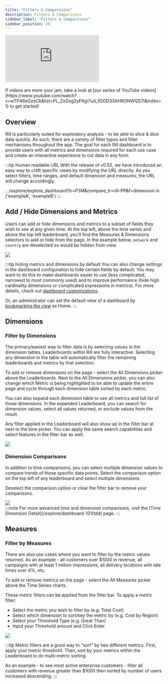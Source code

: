 ```yaml
---
title: "Filters & Comparisons"
description: Filters & Comparisons
sidebar_label: "Filters & Comparisons"
sidebar_position: 20
---
```


<div style={{ 
  position: "relative", 
  width: "100%", 
  paddingTop: "56.25%", 
  borderRadius: "15px",  /* Softer corners */
  boxShadow: "0px 4px 15px rgba(0, 0, 0, 0.2)"  /* Shadow effect */
}}>
  <iframe credentialless="true"
    src="https://www.youtube.com/embed/LNyvn8lRFUw?si=FyEViEreF4cIrE09"
    frameBorder="0"
    allow="accelerometer; autoplay; clipboard-write; encrypted-media; gyroscope; picture-in-picture; web-share"
    allowFullScreen
    style={{
      position: "absolute",
      top: 0,
      left: 0,
      width: "100%",
      height: "100%",
      borderRadius: "10px", 
    }}
  ></iframe>
</div>
<br/>
If videos are more your jam, take a look at [our series of YouTube videos](https://www.youtube.com/watch?v=wTP46eOzoCk&list=PL_ZoDsg2yFKgi7ud_fOOD33AH8ONWQS7I&index=1) to get started!

## Overview

Rill is particularly suited for exploratory analysis - to be able to slice & dice data quickly. As such, there are a variety of filter types and filter mechanisms throughout the app. The goal for each Rill dashboard is to provide users with all metrics and dimensions required for each use case and create an interactive experience to cut data in any form.

:::tip Human readable URL
With the release of v0.52, we have introduced an easy way to craft specific views by modifying the URL directly. As you select filters, time ranges, and default dimension and measures, the URL will change accordingly. 

.../explore/explore_dashboard?tr=P3M&compare_tr=rill-PP&f=dimension in ('exampleA', 'exampleB')
:::

## Add / Hide Dimensions and Metrics

Users can add or hide dimensions and metrics to a subset of fields they wish to see at any given time. At the top left, above the time series and above the top left leaderboard, you'll find the Measures & Dimensions selectors to add or hide from the page. In the example below, `network` and `country` are deselected so would be hidden from view.

<img src = '/img/explore/filters/hide.png' class='rounded-gif' />
<br />


:::tip hiding metrics and dimensions by default
You can also change settings in the dashboard configuration to hide certain fields by default. You may want to do this to make dashboards easier to use (less complicated, narrowed to most commonly used) and to improve performance (hide high cardinality dimensions or complicated expressions in metrics). For more details, check out [dashboard customizations](/build/dashboards/customization#setting-default-views-for-dashboards).

Or, an administrator can set the default view of a dashboard by [bookmarking the view](bookmarks) as Home. 
:::
## Dimensions

### Filter by Dimensions

The primary/easiest way to filter data is by selecting values in the dimension tables. Leaderboards within Rill are fully interactive. Selecting any dimension in the table will automatically filter the remaining leaderboards and metrics by that selection. 

To add or remove dimensions on the page - select the All Dimensions picker above the Leaderboards. Next to the All Dimensions picker, you can also change which Metric is being highlighted to be able to update the entire page and cycle through each dimension table sorted by each metric.

You can also expand each dimension table to see all metrics and full list of those dimensions. In the expanded Leaderboard, you can search for dimension values, select all values returned, or exclude values from the result. 

Any filter applied in the Leaderboard will also show up in the filter bar at next to the time picker. You can apply the same search capabilities and select features in the filter bar as well.

<img src = '/img/explore/filters/filter.gif' class='rounded-gif' />
<br />

### Dimension Comparisons

In addition to time comparisons, you can select multiple dimension values to compare trends of those specific data points. Select the comparison option on the top left of any leaderboard and select multiple dimensions

Deselect the comparison option or clear the filter bar to remove your comparisons.

<img src = '/img/explore/filters/comparison.gif' class='rounded-gif' />
<br />
:::note
For more advanced time and dimension comparisons, visit the [Time Dimension Detail](/explore/dashboard-101/tdd) page.
:::


## Measures


### Filter by Measures

There are also use cases where you want to filter by the metric values returned. As an example - all customers over $1000 in revenue, all campaigns with at least 1 million impressions, all delivery locations with late times over 4%, etc. 

To add or remove metrics on the page - select the All Measures picker above the Time Series charts. 

These metric filters can be applied from the filter bar. To apply a metric filter:

- Select the metric you wish to filter by (e.g. Total Cost)
- Select which dimension to sort/key the metric by (e.g. Cost by Region)
- Select your Threshold Type (e.g. Great Than)
- Input your Threshold amount and Click Enter


<img src = '/img/explore/filters/image.png' class='centered' />
<br />


:::tip
Metric filters are a good way to "sort" by two different metrics. First, apply your metric threshold. Then, sort by your metrics within the Leaderboard to do multi-metric sorting. 

As an example - to see most active enterprise customers - filter all customers with revenue greater than $1000 then sorted by number of users increased descending.
:::


